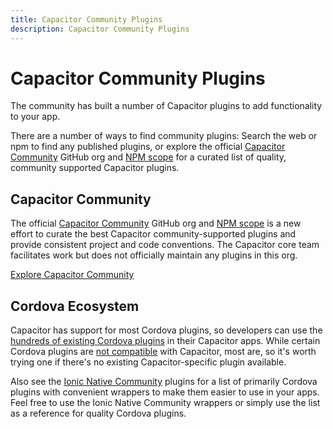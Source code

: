 ```yaml
---
title: Capacitor Community Plugins
description: Capacitor Community Plugins
---
```


# Capacitor Community Plugins

The community has built a number of Capacitor plugins to add functionality to your app.

There are a number of ways to find community plugins: Search the web or npm to find any published plugins, or explore the official [Capacitor Community](https://github.com/capacitor-community) GitHub org and [NPM scope](https://npmjs.com/~capacitor-community) for a curated list of quality, community supported Capacitor plugins.

## Capacitor Community

The official [Capacitor Community](https://github.com/capacitor-community) GitHub org and [NPM scope](https://npmjs.com/~capacitor-community) is a new effort to curate the best Capacitor community-supported plugins and provide consistent project and code conventions. The Capacitor core team facilitates work but does not officially maintain any plugins in this org.

<a href="https://github.com/capacitor-community/" class="ui-button">Explore Capacitor Community</a>

## Cordova Ecosystem

Capacitor has support for most Cordova plugins, so developers can use the [hundreds of existing Cordova plugins](https://cordova.apache.org/plugins/) in their Capacitor apps. While certain Cordova plugins are [not compatible](https://capacitorjs.com/docs/cordova/known-incompatible-plugins) with Capacitor, most are, so it's worth trying one if there's no existing Capacitor-specific plugin available.

Also see the [Ionic Native Community](https://ionicframework.com/docs/native/community) plugins for a list of primarily Cordova plugins with convenient wrappers to make them easier to use in your apps. Feel free to use the Ionic Native Community wrappers or simply use the list as a reference for quality Cordova plugins.
